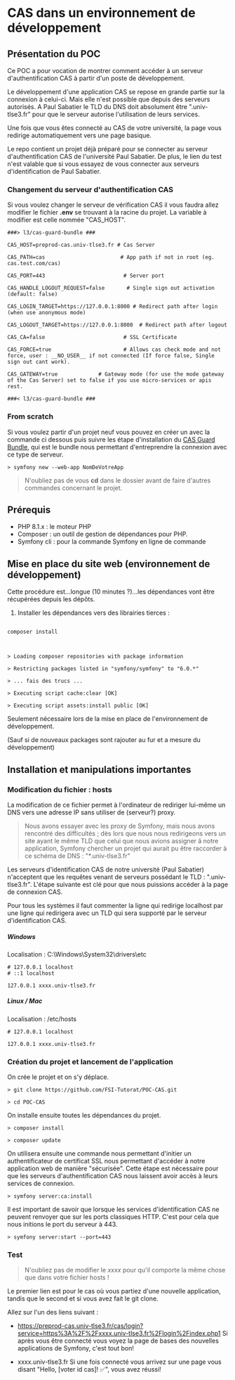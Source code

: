 # CAS dans un environnement de développement
## Présentation du POC
Ce POC a pour vocation de montrer comment accéder à un serveur d'authentification CAS à partir d'un poste de développement.

Le développement d'une application CAS se repose en grande partie sur la connexion à celui-ci. Mais elle n'est possible que depuis des serveurs autorisés. A Paul Sabatier le TLD du DNS doit absolument être ".univ-tlse3.fr" pour que le serveur autorise l'utilisation de leurs services.

Une fois que vous êtes connecté au CAS de votre université, la page vous redirige automatiquement vers une page basique.

Le repo contient un projet déjà préparé pour se connecter au serveur d'authentification CAS de l'université Paul Sabatier. De plus, le lien du test n'est valable que si vous essayez de vous connecter aux serveurs d'identification de Paul Sabatier.

### Changement du serveur d'authentification CAS
Si vous voulez changer le serveur de vérification CAS il vous faudra allez modifier le fichier __.env__ se trouvant à la racine du projet. La variable à modifier est celle nommée "CAS_HOST".
```
###> l3/cas-guard-bundle ###

CAS_HOST=preprod-cas.univ-tlse3.fr # Cas Server

CAS_PATH=cas                        # App path if not in root (eg. cas.test.com/cas)

CAS_PORT=443                         # Server port

CAS_HANDLE_LOGOUT_REQUEST=false       # Single sign out activation (default: false)

CAS_LOGIN_TARGET=https://127.0.0.1:8000 # Redirect path after login (when use anonymous mode)

CAS_LOGOUT_TARGET=https://127.0.0.1:8000  # Redirect path after logout

CAS_CA=false                         # SSL Certificate

CAS_FORCE=true                       # Allows cas check mode and not force, user : __NO_USER__ if not connected (If force false, Single sign out cant work).

CAS_GATEWAY=true             # Gateway mode (for use the mode gateway of the Cas Server) set to false if you use micro-services or apis rest.

###< l3/cas-guard-bundle ###
```

### From scratch
Si vous voulez partir d'un projet neuf vous pouvez en créer un avec la commande ci dessous puis suivre les étape d'installation du [CAS Guard Bundle](https://github.com/l3-team/CasGuardBundle), qui est le bundle nous permettant d'entreprendre la connexion avec ce type de serveur.
```
> symfony new --web-app NomDeVotreApp
```

> N'oubliez pas de vous __cd__ dans le dossier avant de faire d'autres commandes concernant le projet.

## Prérequis
- PHP 8.1.x : le moteur PHP
- Composer : un outil de gestion de dépendances pour PHP.
- Symfony cli : pour la commande Symfony en ligne de commande

## Mise en place du site web (environnement de développement)

Cette procédure est...longue (10 minutes ?)...les dépendances vont être récupérées depuis les dépôts.

1) Installer les dépendances vers des librairies tierces :  

```

composer install

  

> Loading composer repositories with package information

> Restricting packages listed in "symfony/symfony" to "6.0.*"

> ... fais des trucs ...

> Executing script cache:clear [OK]

> Executing script assets:install public [OK]

```

Seulement nécessaire lors de la mise en place de l'environnement de développement.

(Sauf si de nouveaux packages sont rajouter au fur et a mesure du développement)


## Installation et manipulations importantes
### Modification du fichier : hosts
La modification de ce fichier permet à l'ordinateur de rediriger lui-même un DNS vers une adresse IP sans utiliser de (serveur?) proxy.

> Nous avons essayer avec les proxy de Symfony, mais nous avons rencontré des difficultés ; dès lors que nous nous redirigeons vers un site ayant le même TLD que celui que nous avions assigner â notre application, Symfony chercher un projet qui aurait pu être raccorder à ce schéma de DNS : "*.univ-tlse3.fr"

Les serveurs d'identification CAS de notre université (Paul Sabatier) n'acceptent que les requêtes venant de serveurs possédant le TLD : ".univ-tlse3.fr". L'étape suivante est clé pour que nous puissions accéder à la page de connexion CAS.

Pour tous les systèmes il faut commenter la ligne qui redirige localhost par une ligne qui redirigera avec un TLD qui sera supporté par le serveur d'identification CAS.

##### Windows
Localisation : C:\Windows\System32\drivers\etc
```
# 127.0.0.1 localhost
# ::1 localhost

127.0.0.1 xxxx.univ-tlse3.fr
```

##### Linux / Mac
Localisation : /etc/hosts
```
# 127.0.0.1 localhost

127.0.0.1 xxxx.univ-tlse3.fr
```


### Création du projet et lancement de l'application
On crée le projet et on s'y déplace.
```
> git clone https://github.com/FSI-Tutorat/POC-CAS.git

> cd POC-CAS
```

On installe ensuite toutes les dépendances du projet.
```
> composer install

> composer update
```

On utilisera ensuite une commande nous permettant d'initier un authentificateur de certificat SSL nous permettant d'accéder à notre application web de manière "sécurisée". Cette étape est nécessaire pour que les serveurs d'authentification CAS nous laissent avoir accès à leurs services de connexion.
```
> symfony server:ca:install
```

Il est important de savoir que lorsque les services d'identification CAS ne peuvent renvoyer que sur les ports classiques HTTP. C'est pour cela que nous initions le port du serveur à 443.
```
> symfony server:start --port=443
```


### Test
> N'oubliez pas de modifier le _xxxx_ pour qu'il comporte la même chose que dans votre fichier hosts !

Le premier lien est pour le cas où vous partiez d'une nouvelle application, tandis que le second et si vous avez fait le git clone.

Allez sur l'un des liens suivant :

- https://preprod-cas.univ-tlse3.fr/cas/login?service=https%3A%2F%2Fxxxx.univ-tlse3.fr%2Flogin%2Findex.php1
Si après vous être connecté vous voyez la page de bases des nouvelles applications de Symfony, c'est tout bon!

- xxxx.univ-tlse3.fr
Si une fois connecté vous arrivez sur une page vous disant "Hello, [voter id cas]! ✅", vous avez réussi!
